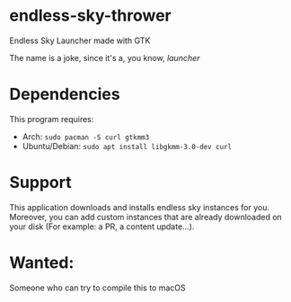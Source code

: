 # endless-sky-thrower
Endless Sky Launcher made with GTK

The name is a joke, since it's a, you know, _launcher_

# Dependencies
This program requires: 
- Arch: ```sudo pacman -S curl gtkmm3```
- Ubuntu/Debian: ```sudo apt install libgkmm-3.0-dev curl```
# Support
This application downloads and installs endless sky instances for you. Moreover, you can add custom instances that are already downloaded on your disk (For example: a PR, a content update...).
# Wanted:
Someone who can try to compile this to macOS
